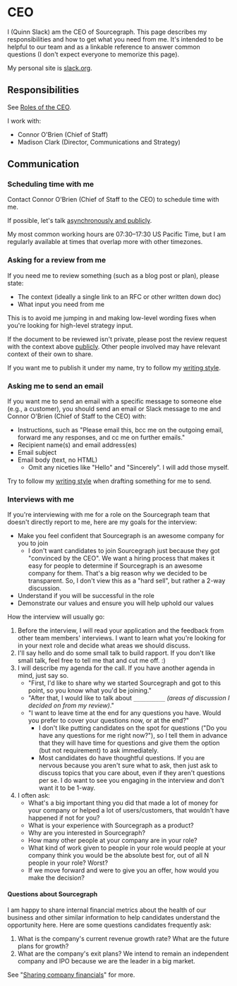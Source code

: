 # CEO

I (Quinn Slack) am the CEO of Sourcegraph. This page describes my responsibilities and how to get what you need from me. It's intended to be helpful to our team and as a linkable reference to answer common questions (I don't expect everyone to memorize this page).

My personal site is [slack.org](https://slack.org).

## Responsibilities

See [Roles of the CEO](roles.md).

I work with:

- Connor O'Brien (Chief of Staff)
- Madison Clark (Director, Communications and Strategy)

## Communication

### Scheduling time with me

Contact Connor O'Brien (Chief of Staff to the CEO) to schedule time with me.

If possible, let's talk [asynchronously and publicly](../../company-info-and-process/communication/index.md).

My most common working hours are 07:30–17:30 US Pacific Time, but I am regularly available at times that overlap more with other timezones.

### Asking for a review from me

If you need me to review something (such as a blog post or plan), please state:

- The context (ideally a single link to an RFC or other written down doc)
- What input you need from me

This is to avoid me jumping in and making low-level wording fixes when you're looking for high-level strategy input.

If the document to be reviewed isn't private, please post the review request with the context above [publicly](../../company-info-and-process/communication/index.md). Other people involved may have relevant context of their own to share.

If you want me to publish it under my name, try to follow my [writing style](https://docs.google.com/document/d/1Q7FS1O7a3K_kVvLPuAxLXmVMraXYBFRRzN0_eOscO8M/edit).

### Asking me to send an email

If you want me to send an email with a specific message to someone else (e.g., a customer), you should send an email or Slack message to me and Connor O'Brien (Chief of Staff to the CEO) with:

- Instructions, such as "Please email this, bcc me on the outgoing email, forward me any responses, and cc me on further emails."
- Recipient name(s) and email address(es)
- Email subject
- Email body (text, no HTML)
  - Omit any niceties like "Hello" and "Sincerely". I will add those myself.

Try to follow my [writing style](https://docs.google.com/document/d/1Q7FS1O7a3K_kVvLPuAxLXmVMraXYBFRRzN0_eOscO8M/edit) when drafting something for me to send.

### Interviews with me

If you're interviewing with me for a role on the Sourcegraph team that doesn't directly report to me, here are my goals for the interview:

- Make you feel confident that Sourcegraph is an awesome company for you to join
  - I don't want candidates to join Sourcegraph just because they got "convinced by the CEO". We want a hiring process that makes it easy for people to determine if Sourcegraph is an awesome company for them. That's a big reason why we decided to be transparent. So, I don't view this as a "hard sell", but rather a 2-way discussion.
- Understand if you will be successful in the role
- Demonstrate our values and ensure you will help uphold our values

How the interview will usually go:

1. Before the interview, I will read your application and the feedback from other team members' interviews. I want to learn what you're looking for in your next role and decide what areas we should discuss.
1. I'll say hello and do some small talk to build rapport. If you don't like small talk, feel free to tell me that and cut me off. :)
1. I will describe my agenda for the call. If you have another agenda in mind, just say so.
   - "First, I'd like to share why we started Sourcegraph and got to this point, so you know what you'd be joining."
   - "After that, I would like to talk about `__________` _(areas of discussion I decided on from my review)_."
   - "I want to leave time at the end for any questions you have. Would you prefer to cover your questions now, or at the end?"
     - I don't like putting candidates on the spot for questions ("Do you have any questions for me right now?"), so I tell them in advance that they will have time for questions and give them the option (but not requirement) to ask immediately.
     - Most candidates do have thoughtful questions. If you are nervous because you aren't sure what to ask, then just ask to discuss topics that you care about, even if they aren't questions per se. I do want to see you engaging in the interview and don't want it to be 1-way.
1. I often ask:
   - What's a big important thing you did that made a lot of money for your company or helped a lot of users/customers, that wouldn't have happened if not for you?
   - What is your experience with Sourcegraph as a product?
   - Why are you interested in Sourcegraph?
   - How many other people at your company are in your role?
   - What kind of work given to people in your role would people at your company think you would be the absolute best for, out of all N people in your role? Worst?
   - If we move forward and were to give you an offer, how would you make the decision?

#### Questions about Sourcegraph

I am happy to share internal financial metrics about the health of our business and other similar information to help candidates understand the opportunity here. Here are some questions candidates frequently ask:

1. What is the company's current revenue growth rate? What are the future plans for growth?
1. What are the company's exit plans? We intend to remain an independent company and IPO because we are the leader in a big market.

See "[Sharing company financials](../../departments/people-talent/talent/process/index.md#sharing-company-financials)" for more.
